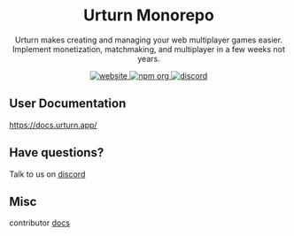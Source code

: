<h1 align="center">
Urturn Monorepo
</h1>

<p align="center">Urturn makes creating and managing your web multiplayer games easier. Implement monetization, matchmaking, and multiplayer in a few weeks not years.</p>

<p align="center">
  <a href="https://www.urturn.app">
    <img alt="website" src="https://img.shields.io/website-up-down-green-red/https/urturn.app.svg"/>
  </a>
  <a href="https://www.npmjs.com/org/urturn">
    <img alt="npm org" src="https://img.shields.io/badge/npm-urturn-green.svg"/>
  </a>
  <a href="https://discord.gg/myWacjdb5S">
    <img alt="discord" src="https://badgen.net/badge/icon/discord?icon=discord&label"/>
  </a>
</p>

## User Documentation
https://docs.urturn.app/

## Have questions?

Talk to us on [discord](https://discord.gg/myWacjdb5S)

## Misc

contributor [docs](https://docs.google.com/document/d/1C5VCiNZEYpNmNItgmS53FOrZrA--SPJt-oCrYwC_kEU/edit?usp=sharing)

